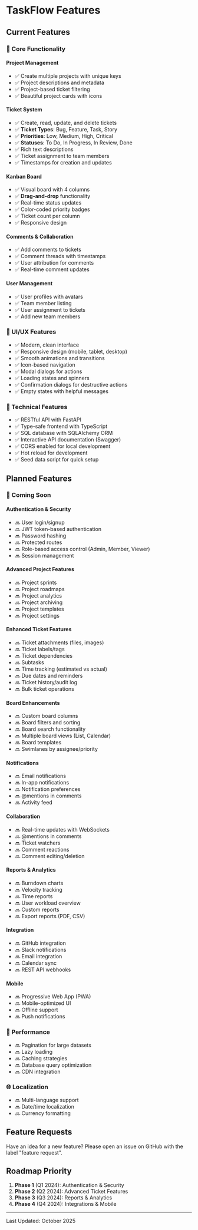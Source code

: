 # TaskFlow Features

## Current Features

### 🎯 Core Functionality

#### Project Management
- ✅ Create multiple projects with unique keys
- ✅ Project descriptions and metadata
- ✅ Project-based ticket filtering
- ✅ Beautiful project cards with icons

#### Ticket System
- ✅ Create, read, update, and delete tickets
- ✅ **Ticket Types**: Bug, Feature, Task, Story
- ✅ **Priorities**: Low, Medium, High, Critical
- ✅ **Statuses**: To Do, In Progress, In Review, Done
- ✅ Rich text descriptions
- ✅ Ticket assignment to team members
- ✅ Timestamps for creation and updates

#### Kanban Board
- ✅ Visual board with 4 columns
- ✅ **Drag-and-drop** functionality
- ✅ Real-time status updates
- ✅ Color-coded priority badges
- ✅ Ticket count per column
- ✅ Responsive design

#### Comments & Collaboration
- ✅ Add comments to tickets
- ✅ Comment threads with timestamps
- ✅ User attribution for comments
- ✅ Real-time comment updates

#### User Management
- ✅ User profiles with avatars
- ✅ Team member listing
- ✅ User assignment to tickets
- ✅ Add new team members

### 🎨 UI/UX Features

- ✅ Modern, clean interface
- ✅ Responsive design (mobile, tablet, desktop)
- ✅ Smooth animations and transitions
- ✅ Icon-based navigation
- ✅ Modal dialogs for actions
- ✅ Loading states and spinners
- ✅ Confirmation dialogs for destructive actions
- ✅ Empty states with helpful messages

### 🔧 Technical Features

- ✅ RESTful API with FastAPI
- ✅ Type-safe frontend with TypeScript
- ✅ SQL database with SQLAlchemy ORM
- ✅ Interactive API documentation (Swagger)
- ✅ CORS enabled for local development
- ✅ Hot reload for development
- ✅ Seed data script for quick setup

## Planned Features

### 🚀 Coming Soon

#### Authentication & Security
- 🔜 User login/signup
- 🔜 JWT token-based authentication
- 🔜 Password hashing
- 🔜 Protected routes
- 🔜 Role-based access control (Admin, Member, Viewer)
- 🔜 Session management

#### Advanced Project Features
- 🔜 Project sprints
- 🔜 Project roadmaps
- 🔜 Project analytics
- 🔜 Project archiving
- 🔜 Project templates
- 🔜 Project settings

#### Enhanced Ticket Features
- 🔜 Ticket attachments (files, images)
- 🔜 Ticket labels/tags
- 🔜 Ticket dependencies
- 🔜 Subtasks
- 🔜 Time tracking (estimated vs actual)
- 🔜 Due dates and reminders
- 🔜 Ticket history/audit log
- 🔜 Bulk ticket operations

#### Board Enhancements
- 🔜 Custom board columns
- 🔜 Board filters and sorting
- 🔜 Board search functionality
- 🔜 Multiple board views (List, Calendar)
- 🔜 Board templates
- 🔜 Swimlanes by assignee/priority

#### Notifications
- 🔜 Email notifications
- 🔜 In-app notifications
- 🔜 Notification preferences
- 🔜 @mentions in comments
- 🔜 Activity feed

#### Collaboration
- 🔜 Real-time updates with WebSockets
- 🔜 @mentions in comments
- 🔜 Ticket watchers
- 🔜 Comment reactions
- 🔜 Comment editing/deletion

#### Reports & Analytics
- 🔜 Burndown charts
- 🔜 Velocity tracking
- 🔜 Time reports
- 🔜 User workload overview
- 🔜 Custom reports
- 🔜 Export reports (PDF, CSV)

#### Integration
- 🔜 GitHub integration
- 🔜 Slack notifications
- 🔜 Email integration
- 🔜 Calendar sync
- 🔜 REST API webhooks

#### Mobile
- 🔜 Progressive Web App (PWA)
- 🔜 Mobile-optimized UI
- 🔜 Offline support
- 🔜 Push notifications

### 🎯 Performance
- 🔜 Pagination for large datasets
- 🔜 Lazy loading
- 🔜 Caching strategies
- 🔜 Database query optimization
- 🔜 CDN integration

### 🌐 Localization
- 🔜 Multi-language support
- 🔜 Date/time localization
- 🔜 Currency formatting

## Feature Requests

Have an idea for a new feature? Please open an issue on GitHub with the label "feature request".

## Roadmap Priority

1. **Phase 1** (Q1 2024): Authentication & Security
2. **Phase 2** (Q2 2024): Advanced Ticket Features
3. **Phase 3** (Q3 2024): Reports & Analytics
4. **Phase 4** (Q4 2024): Integrations & Mobile

---

Last Updated: October 2025

